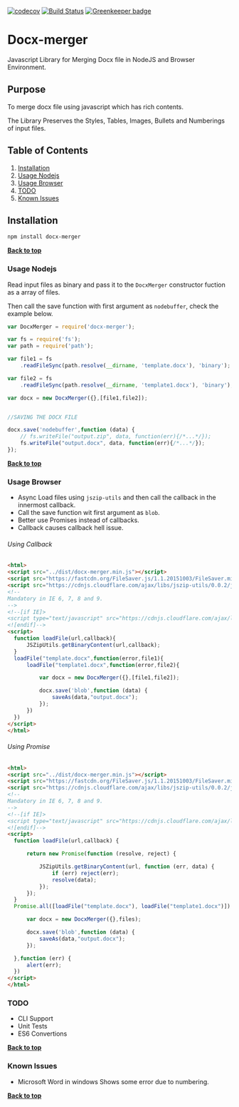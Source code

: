 [![codecov](https://codecov.io/gh/apurvaojas/docx-merger/branch/master/graph/badge.svg)](https://codecov.io/gh/apurvaojas/docx-merger)  [![Build Status](https://travis-ci.org/apurvaojas/docx-merger.png)](https://travis-ci.org/apurvaojas/docx-merger)  [![Greenkeeper badge](https://badges.greenkeeper.io/apurvaojas/docx-merger.svg)](https://greenkeeper.io/)

# Docx-merger

Javascript Library for Merging Docx file in NodeJS and Browser Environment.

## Purpose

 To merge docx file using javascript which has rich contents.

 The Library Preserves the Styles, Tables, Images, Bullets and Numberings of input files.

## Table of Contents

  1. [Installation](#installation)
  1. [Usage Nodejs](#usage-nodejs)
  1. [Usage Browser](#usage-browser)
  1. [TODO](#todo)
  1. [Known Issues](#known-issues)


## Installation


  ```bash
  npm install docx-merger
  ```

**[Back to top](#table-of-contents)**

### Usage Nodejs

Read input files as binary and pass it to the `DocxMerger` constructor fuction as a array of files.

Then call the save function with first argument as `nodebuffer`, check the example below.

  ```javascript
  var DocxMerger = require('docx-merger');

  var fs = require('fs');
  var path = require('path');

  var file1 = fs
      .readFileSync(path.resolve(__dirname, 'template.docx'), 'binary');

  var file2 = fs
      .readFileSync(path.resolve(__dirname, 'template1.docx'), 'binary');

  var docx = new DocxMerger({},[file1,file2]);


  //SAVING THE DOCX FILE

  docx.save('nodebuffer',function (data) {
      // fs.writeFile("output.zip", data, function(err){/*...*/});
      fs.writeFile("output.docx", data, function(err){/*...*/});
  });
  ```

**[Back to top](#table-of-contents)**

### Usage Browser

  - Async Load files using `jszip-utils` and then call the callback in the innermost callback.
  - Call the save function wit first argument as `blob`.
  - Better use Promises instead of callbacks.
  - Callback causes callback hell issue.

###### Using Callback
  ```html
<html>
<script src="../dist/docx-merger.min.js"></script>
<script src="https://fastcdn.org/FileSaver.js/1.1.20151003/FileSaver.min.js"></script>
<script src="https://cdnjs.cloudflare.com/ajax/libs/jszip-utils/0.0.2/jszip-utils.min.js"></script>
<!--
Mandatory in IE 6, 7, 8 and 9.
-->
<!--[if IE]>
<script type="text/javascript" src="https://cdnjs.cloudflare.com/ajax/libs/jszip-utils/0.0.2/jszip-utils-ie.min.js"></script>
<![endif]-->
<script>
    function loadFile(url,callback){
        JSZipUtils.getBinaryContent(url,callback);
    }
    loadFile("template.docx",function(error,file1){
        loadFile("template1.docx",function(error,file2){

            var docx = new DocxMerger({},[file1,file2]);

            docx.save('blob',function (data) {
                saveAs(data,"output.docx");
            });
        })
    })
</script>
</html>
  ```


###### Using Promise
  ```html
<html>
<script src="../dist/docx-merger.min.js"></script>
<script src="https://fastcdn.org/FileSaver.js/1.1.20151003/FileSaver.min.js"></script>
<script src="https://cdnjs.cloudflare.com/ajax/libs/jszip-utils/0.0.2/jszip-utils.min.js"></script>
<!--
Mandatory in IE 6, 7, 8 and 9.
-->
<!--[if IE]>
<script type="text/javascript" src="https://cdnjs.cloudflare.com/ajax/libs/jszip-utils/0.0.2/jszip-utils-ie.min.js"></script>
<![endif]-->
<script>
    function loadFile(url,callback) {

        return new Promise(function (resolve, reject) {

            JSZipUtils.getBinaryContent(url, function (err, data) {
                if (err) reject(err);
                resolve(data);
            });
        });
    }
    Promise.all([loadFile("template.docx"), loadFile("template1.docx")]).then(function(files){

        var docx = new DocxMerger({},files);

        docx.save('blob',function (data) {
            saveAs(data,"output.docx");
        });

    },function (err) {
        alert(err);
    })
</script>
</html>

  ```

### TODO

  - CLI Support
  - Unit Tests
  - ES6 Convertions

  **[Back to top](#table-of-contents)**

### Known Issues

  - Microsoft Word in windows Shows some error due to numbering.

  **[Back to top](#table-of-contents)**